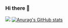 ### Hi there 👋
![](https://komarev.com/ghpvc/?username=xYossaf&color=blueviolet)
[![Anurag's GitHub stats](https://github-readme-stats.vercel.app/api?username=xYossaf&count_private=true&show_icons=true&theme=tokyonight)](https://github.com/anuraghazra/github-readme-stats)
<!--
**xYossaf/xYossaf** is a ✨ _special_ ✨ repository because its `README.md` (this file) appears on your GitHub profile.

Here are some ideas to get you started:

- 🔭 I’m currently working on ...
- 🌱 I’m currently learning ...
- 👯 I’m looking to collaborate on ...
- 🤔 I’m looking for help with ...
- 💬 Ask me about ...
- 📫 How to reach me: ...
- 😄 Pronouns: ...
- ⚡ Fun fact: ...
-->
